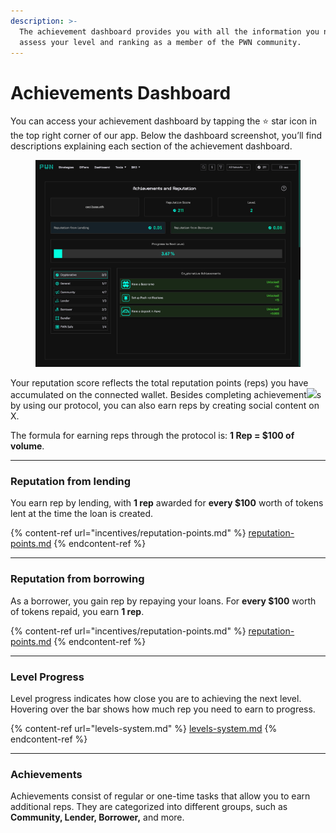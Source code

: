 ```yaml
---
description: >-
  The achievement dashboard provides you with all the information you need to
  assess your level and ranking as a member of the PWN community.
---
```


# Achievements Dashboard

You can access your achievement dashboard by tapping the ⭐️ star icon in the top right corner of our app. Below the dashboard screenshot, you’ll find descriptions explaining each section of the achievement dashboard.

<figure><img src="../../.gitbook/assets/screencapture-app-pwn-xyz-achievements-2025-02-03-16_50_35.png" alt=""><figcaption></figcaption></figure>

Your reputation score reflects the total reputation points (reps) you have accumulated on the connected wallet. Besides completing achievement![](broken-reference)s by using our protocol, you can also earn reps by creating social content on X.

The formula for earning reps through the protocol is: **1 Rep = $100 of volume**.

***

### Reputation from lending

You earn rep by lending, with **1 rep** awarded for **every $100** worth of tokens lent at the time the loan is created.

{% content-ref url="incentives/reputation-points.md" %}
[reputation-points.md](incentives/reputation-points.md)
{% endcontent-ref %}

***

### Reputation from borrowing

As a borrower, you gain rep by repaying your loans. For **every $100** worth of tokens repaid, you earn **1 rep**.

{% content-ref url="incentives/reputation-points.md" %}
[reputation-points.md](incentives/reputation-points.md)
{% endcontent-ref %}

***

### Level Progress

Level progress indicates how close you are to achieving the next level. Hovering over the bar shows how much rep you need to earn to progress.&#x20;

{% content-ref url="levels-system.md" %}
[levels-system.md](levels-system.md)
{% endcontent-ref %}

***

### Achievements

Achievements consist of regular or one-time tasks that allow you to earn additional reps. They are categorized into different groups, such as **Community, Lender, Borrower,** and more.

